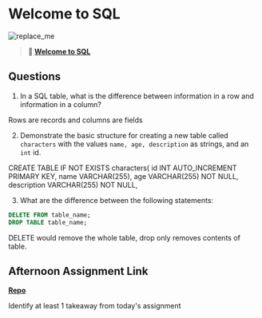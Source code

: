 # Welcome to SQL

![replace_me](https://codeworks.blob.core.windows.net/public/assets/img/illustrations/placeholder.svg)

> **📖 [Welcome to SQL](https://codeworksacademy.com/fs-student-guide/resources/wk11/01-MySQL-GettingStarted)**

## Questions

1. In a SQL table, what is the difference between information in a row and information in a column?

Rows are records and columns are fields

2. Demonstrate the basic structure for creating a new table called `characters` with the values `name, age, description` as strings, and an `int` id.

CREATE TABLE IF NOT EXISTS characters(
  id INT AUTO_INCREMENT PRIMARY KEY,
  name VARCHAR(255),
  age VARCHAR(255) NOT NULL,
  description VARCHAR(255) NOT NULL,

3. What are the difference between the following statements: 
```sql
DELETE FROM table_name;
DROP TABLE table_name;
```
DELETE would remove the whole table, drop only removes contents of table.
## Afternoon Assignment Link

**[Repo](https://github.com/JeradeaSimmons/summer22-gregsListFinal.git)**

Identify at least 1 takeaway from today's assignment

